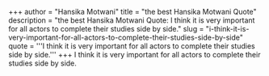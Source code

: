+++
author = "Hansika Motwani"
title = "the best Hansika Motwani Quote"
description = "the best Hansika Motwani Quote: I think it is very important for all actors to complete their studies side by side."
slug = "i-think-it-is-very-important-for-all-actors-to-complete-their-studies-side-by-side"
quote = '''I think it is very important for all actors to complete their studies side by side.'''
+++
I think it is very important for all actors to complete their studies side by side.
